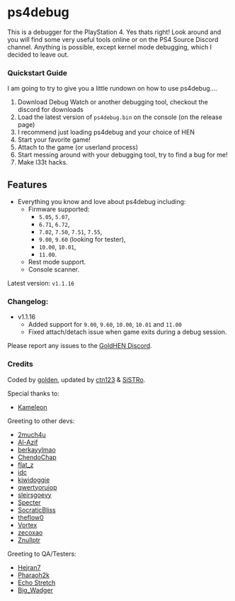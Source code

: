 
# ps4debug
This is a debugger for the PlayStation 4. Yes thats right! Look around and you will find some very useful tools online or on the PS4 Source Discord channel. Anything is possible, except kernel mode debugging, which I decided to leave out.

### Quickstart Guide
I am going to try to give you a little rundown on how to use ps4debug....
1. Download Debug Watch or another debugging tool, checkout the discord for downloads
2. Load the latest version of `ps4debug.bin` on the console (on the release page)
3. I recommend just loading ps4debug and your choice of HEN
4. Start your favorite game!
5. Attach to the game (or userland process)
6. Start messing around with your debugging tool, try to find a bug for me!
7. Make l33t hacks.

## Features

- Everything you know and love about ps4debug including:
  - Firmware supported:
    - `5.05`, `5.07`,
    - `6.71`, `6.72`,
    - `7.02`, `7.50`, `7.51`, `7.55`,
    - `9.00`, `9.60` (looking for tester),
    - `10.00`, `10.01`,
    - `11.00`.
  - Rest mode support.
  - Console scanner.

Latest version: `v1.1.16`

### Changelog:
- v1.1.16
  - Added support for `9.00`, `9.60`, `10.00`, `10.01` and `11.00`
  - Fixed attach/detach issue when game exits during a debug session.

Please report any issues to the [GoldHEN Discord](https://discord.gg/pR5NTEVBGt).

### Credits

Coded by [golden](https://github.com/jogolden), updated by [ctn123](https://github.com/ctn123) & [SiSTRo](https://github.com/SiSTR0).

Special thanks to:
- [Kameleon](https://github.com/kmeps4)

Greeting to other devs:
- [2much4u](https://github.com/2much4u)
- [Al-Azif](https://github.com/Al-Azif)
- [berkayylmao](https://github.com/berkayylmao)
- [ChendoChap](https://github.com/ChendoChap)
- [flat_z](https://github.com/flatz)
- [idc](https://github.com/idc)
- [kiwidoggie](https://github.com/kiwidoggie)
- [qwertyoruiop](https://twitter.com/qwertyoruiopz)
- [sleirsgoevy](https://github.com/sleirsgoevy)
- [Specter](https://github.com/Cryptogenic)
- [SocraticBliss](https://github.com/SocraticBliss)
- [theflow0](https://github.com/TheOfficialFloW)
- [Vortex](https://github.com/xvortex)
- [zecoxao](https://twitter.com/notzecoxao)
- [Znullptr](https://github.com/dmiller423)

Greeting to QA/Testers:
- [Hejran7](https://www.youtube.com/@BabaAlloush)
- [Pharaoh2k](https://github.com/Pharaoh2k)
- [Echo Stretch](https://twitter.com/StretchEcho)
- [Big_Wadger](https://twitter.com/big_wadger)

